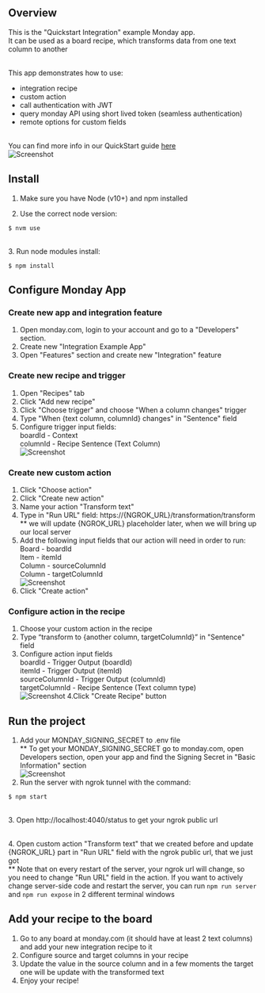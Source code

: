 ## Overview

This is the "Quickstart Integration" example Monday app.
<br>It can be used as a board recipe, which transforms data from one text column to another

<br>This app demonstrates how to use:

- integration recipe
- custom action
- call authentication with JWT
- query monday API using short lived token (seamless authentication)
- remote options for custom fields

<br>You can find more info in our QuickStart guide [here](https://monday.com/developers/apps/quickstart-integration/)
<br>![Screenshot](https://dapulse-res.cloudinary.com/image/upload/f_mp4,f_auto/remote_mondaycom_static/uploads/VladMystetskyi/c3be2380-c5a5-4a4f-bbe6-305ba3bea620_screencast2020-05-1910-49-37.gif)

## Install

1. Make sure you have Node (v10+) and npm installed

2. Use the correct node version:

```
$ nvm use
```

<br>
3. Run node modules install:

```
$ npm install
```

## Configure Monday App

### Create new app and integration feature

1. Open monday.com, login to your account and go to a "Developers" section.
2. Create new "Integration Example App"
3. Open "Features" section and create new "Integration" feature

### Create new recipe and trigger

1. Open "Recipes" tab
2. Click "Add new recipe"
3. Click "Choose trigger" and choose "When a column changes" trigger
4. Type "When {text column, columnId} changes" in "Sentence" field
5. Configure trigger input fields:
   <br>boardId - Context
   <br>columnId - Recipe Sentence (Text Column)
   <br> ![Screenshot](https://dapulse-res.cloudinary.com/image/upload/f_auto,q_auto/remote_mondaycom_static/uploads/VladMystetskyi/7ca206bf-d494-43f3-bd62-439061d6ec13_monday-Apps2020-06-0722-35-56.png)

### Create new custom action

1. Click "Choose action"
2. Click "Create new action"
3. Name your action "Transform text"
4. Type in "Run URL" field: https://{NGROK_URL}/transformation/transform
   <br> \*\* we will update {NGROK_URL} placeholder later, when we will bring up our local server
5. Add the following input fields that our action will need in order to run:
   <br>Board - boardId
   <br>Item - itemId
   <br>Column - sourceColumnId
   <br>Column - targetColumnId
   <br> ![Screenshot](https://dapulse-res.cloudinary.com/image/upload/f_auto,q_auto/remote_mondaycom_static/uploads/BenRosenfeld/a459fe3d-0242-4eae-bd26-8a4029a81acb_ScreenShot2020-05-18at21.10.51.png)
6. Click "Create action"

### Configure action in the recipe

1. Choose your custom action in the recipe
2. Type “transform to {another column, targetColumnId}” in "Sentence" field
3. Configure action input fields
   <br>boardId - Trigger Output (boardId)
   <br>itemId - Trigger Output (itemId)
   <br>sourceColumnId - Trigger Output (columnId)
   <br>targetColumnId - Recipe Sentence (Text column type)
   <br> ![Screenshot](https://dapulse-res.cloudinary.com/image/upload/f_auto,q_auto/remote_mondaycom_static/uploads/VladMystetskyi/fdd30a2e-7ce0-4e04-844c-b1b7657fd4b4_screencast2020-05-1901-19-15.gif)
   4.Click "Create Recipe" button

## Run the project

1. Add your MONDAY_SIGNING_SECRET to .env file
   <br> \*\* To get your MONDAY_SIGNING_SECRET go to monday.com, open Developers section, open your app and find the Signing Secret in "Basic Information" section
   <br> ![Screenshot](https://dapulse-res.cloudinary.com/image/upload/f_auto,q_auto/remote_mondaycom_static/uploads/VladMystetskyi/4db4f03e-67a5-482d-893e-033db67ee09b_monday-Apps2020-05-1901-31-26.png)
2. Run the server with ngrok tunnel with the command:

```
$ npm start
```

<br> 
3. Open http://localhost:4040/status
 to get your ngrok public url

<br>4. Open custom action "Transform text" that we created before and update {NGROK_URL} part in "Run URL" field with the ngrok public url, that we just got
<br>\*\* Note that on every restart of the server, your ngrok url will change, so you need to change "Run URL" field in the action.
If you want to actively change server-side code and restart the server, you can run `npm run server` and `npm run expose` in 2 different terminal windows

## Add your recipe to the board

1. Go to any board at monday.com (it should have at least 2 text columns) and add your new integration recipe to it
2. Configure source and target columns in your recipe
3. Update the value in the source column and in a few moments the target one will be update with the transformed text
4. Enjoy your recipe!
